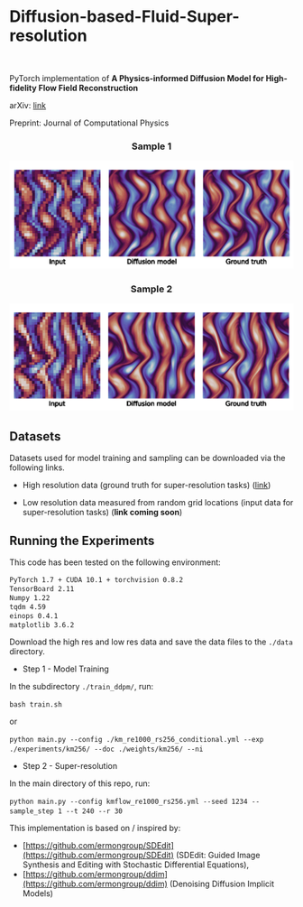# Diffusion-based-Fluid-Super-resolution
<br>

PyTorch implementation of **A Physics-informed Diffusion Model for High-fidelity Flow Field Reconstruction** 

<div>
<p>arXiv: <a href="https://arxiv.org/abs/2211.14680">link</a></p>
<p>Preprint: Journal of Computational Physics</p>
</div>

<div style style=”line-height: 25%” align="center">
<h3>Sample 1</h3>
<img src="https://github.com/BaratiLab/Diffusion-based-Fluid-Super-resolution/blob/main_v1/images/reconstruction_sample_01.gif">
<h3>Sample 2</h3>
<img src="https://github.com/BaratiLab/Diffusion-based-Fluid-Super-resolution/blob/main_v1/images/reconstruction_sample_02.gif">
</div>


## Datasets
Datasets used for model training and sampling can be downloaded via the following links.

- High resolution data (ground truth for super-resolution tasks) (<a href="https://figshare.com/ndownloader/files/39181919">link</a>)

- Low resolution data measured from random grid locations (input data for super-resolution tasks) (<b>link coming soon</b>)


## Running the Experiments
This code has been tested on the following environment:

```
PyTorch 1.7 + CUDA 10.1 + torchvision 0.8.2
TensorBoard 2.11
Numpy 1.22
tqdm 4.59
einops 0.4.1
matplotlib 3.6.2
```

Download the high res and low res data and save the data files to the ``./data`` directory.

<!--
More details about how to run the experiments are coming soon.
-->

- Step 1 - Model Training

In the subdirectory ``./train_ddpm/``, run:

``
bash train.sh
``

or 

``
python main.py --config ./km_re1000_rs256_conditional.yml --exp ./experiments/km256/ --doc ./weights/km256/ --ni
``

- Step 2 - Super-resolution

In the main directory of this repo, run:


``
python main.py --config kmflow_re1000_rs256.yml --seed 1234 --sample_step 1 --t 240 --r 30
``


This implementation is based on / inspired by:

- [https://github.com/ermongroup/SDEdit](https://github.com/ermongroup/SDEdit) (SDEdit: Guided Image Synthesis and Editing with Stochastic Differential Equations), 
- [https://github.com/ermongroup/ddim](https://github.com/ermongroup/ddim) (Denoising Diffusion Implicit Models)
